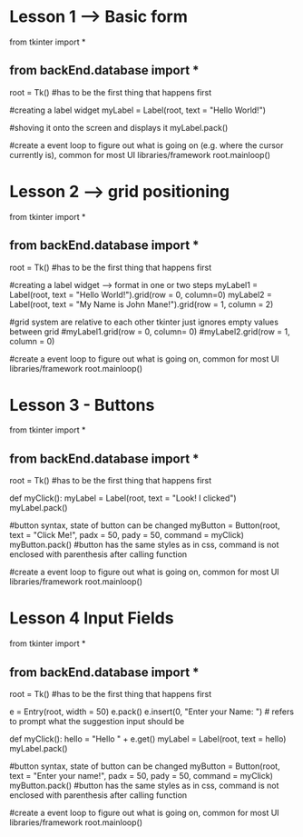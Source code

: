 # Lesson 1 --> Basic form
from tkinter import *
## from backEnd.database import *

root = Tk() #has to be the first thing that happens first

#creating a label widget
myLabel = Label(root, text = "Hello World!")


#shoving it onto the screen and displays it
myLabel.pack()


#create a event loop to figure out what is going on (e.g. where the cursor currently is), common for most UI libraries/framework
root.mainloop()

# Lesson 2 --> grid positioning
from tkinter import *
## from backEnd.database import *

root = Tk() #has to be the first thing that happens first

#creating a label widget --> format in one or two steps
myLabel1 = Label(root, text = "Hello World!").grid(row = 0, column=0)
myLabel2 = Label(root, text = "My Name is John Mane!").grid(row = 1, column = 2)


#grid system are relative to each other tkinter just ignores empty values between grid 
#myLabel1.grid(row = 0, column= 0)
#myLabel2.grid(row = 1, column = 0)


#create a event loop to figure out what is going on, common for most UI libraries/framework
root.mainloop()

# Lesson 3 - Buttons
from tkinter import *
## from backEnd.database import *

root = Tk() #has to be the first thing that happens first

def myClick():
    myLabel = Label(root, text = "Look! I clicked")
    myLabel.pack()

#button syntax, state of button can be changed
myButton = Button(root, text = "Click Me!", padx = 50, pady = 50, command = myClick)
myButton.pack()
#button has the same styles as in css, command is not enclosed with parenthesis after calling function

#create a event loop to figure out what is going on, common for most UI libraries/framework
root.mainloop()

# Lesson 4 Input Fields
from tkinter import *
## from backEnd.database import *

root = Tk() #has to be the first thing that happens first

e = Entry(root, width = 50)
e.pack()
e.insert(0, "Enter your Name: ") # refers to prompt what the suggestion input should be

def myClick():
    hello = "Hello " + e.get()
    myLabel = Label(root, text = hello)
    myLabel.pack()

#button syntax, state of button can be changed
myButton = Button(root, text = "Enter your name!", padx = 50, pady = 50, command = myClick)
myButton.pack()
#button has the same styles as in css, command is not enclosed with parenthesis after calling function

#create a event loop to figure out what is going on, common for most UI libraries/framework
root.mainloop()


